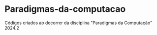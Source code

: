 # Paradigmas-da-computacao
 Códigos criados ao decorrer da disciplina "Paradigmas da Computação" 2024.2
